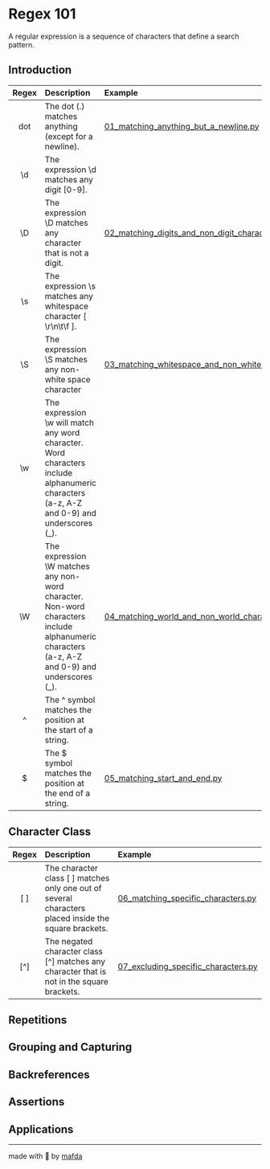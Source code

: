 # Regex 101

A regular expression is a sequence of characters that define a search pattern.

## Introduction

| Regex | Description | Example |
| :---: | :---------- | :------ |
| dot   | The dot (.) matches anything (except for a newline). | [01_matching_anything_but_a_newline.py](https://github.com/mafda/regex_101/blob/master/example/01_matching_anything_but_a_newline.py) |
| \d    | The expression \d matches any digit [0-9]. |  |
| \D    | The expression \D matches any character that is not a digit. | [02_matching_digits_and_non_digit_characters.py](https://github.com/mafda/regex_101/blob/master/example/02_matching_digits_and_non_digit_characters.py) |
| \s    | The expression \s matches any whitespace character [ \r\n\t\f ]. |  |
| \S    | The expression \S matches any non-white space character | [03_matching_whitespace_and_non_whitespace_character.py](https://github.com/mafda/regex_101/blob/master/example/03_matching_whitespace_and_non_whitespace_character.py) |
| \w    | The expression \w will match any word character. Word characters include alphanumeric characters (a-z, A-Z and 0-9) and underscores (_). |  |
| \W    | The expression \W matches any non-word character. Non-word characters include alphanumeric characters (a-z, A-Z and 0-9) and underscores (_).| [04_matching_world_and_non_world_character.py](https://github.com/mafda/regex_101/blob/master/example/04_matching_world_and_non_world_character.py) |
| ^    | The ^ symbol matches the position at the start of a string. |  |
| $    | The $ symbol matches the position at the end of a string. | [05_matching_start_and_end.py](https://github.com/mafda/regex_101/blob/master/example/05_matching_start_and_end.py) |

## Character Class

| Regex | Description | Example |
| :---: | :---------- | :------ |
| [ ]   | The character class [ ] matches only one out of several characters placed inside the square brackets. | [06_matching_specific_characters.py](https://github.com/mafda/regex_101/blob/master/example/06_matching_specific_characters.py) |
| [^]   | The negated character class [^] matches any character that is not in the square brackets. | [07_excluding_specific_characters.py](https://github.com/mafda/regex_101/blob/master/example/07_excluding_specific_characters.py) |

## Repetitions

## Grouping and Capturing

## Backreferences

## Assertions

## Applications

---

made with 💙 by [mafda](https://mafda.github.io/)
